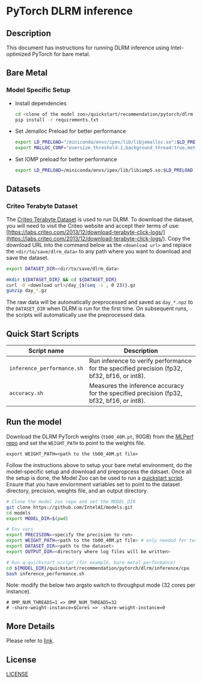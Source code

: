 <!--- 0. Title -->
# PyTorch DLRM inference

<!-- 10. Description -->
## Description

This document has instructions for running DLRM inference using
Intel-optimized PyTorch for bare metal.

## Bare Metal

### Model Specific Setup

* Install dependencies
  ```bash
  cd <clone of the model zoo>/quickstart/recommendation/pytorch/dlrm
  pip install -r requirements.txt
  ```

* Set Jemalloc Preload for better performance
  ```bash
  export LD_PRELOAD="/miniconda/envs/ipex/lib/libjemalloc.so":$LD_PRELOAD
  export MALLOC_CONF="oversize_threshold:1,background_thread:true,metadata_thp:auto,dirty_decay_ms:9000000000,muzzy_decay_ms:9000000000"
  ```

* Set IOMP preload for better performance
  ```bash
  export LD_PRELOAD=/miniconda/envs/ipex/lib/libiomp5.so:$LD_PRELOAD
  ```

## Datasets

### Criteo Terabyte Dataset

The [Criteo Terabyte Dataset](https://labs.criteo.com/2013/12/download-terabyte-click-logs/) is
used to run DLRM. To download the dataset, you will need to visit the Criteo website and accept
their terms of use:
[https://labs.criteo.com/2013/12/download-terabyte-click-logs/](https://labs.criteo.com/2013/12/download-terabyte-click-logs/).
Copy the download URL into the command below as the `<download url>` and
replace the `<dir/to/save/dlrm_data>` to any path where you want to download
and save the dataset.
```bash
export DATASET_DIR=<dir/to/save/dlrm_data>

mkdir ${DATASET_DIR} && cd ${DATASET_DIR}
curl -O <download url>/day_{$(seq -s , 0 23)}.gz
gunzip day_*.gz
```
The raw data will be automatically preprocessed and saved as `day_*.npz` to
the `DATASET_DIR` when DLRM is run for the first time. On subsequent runs, the
scripts will automatically use the preprocessed data.

## Quick Start Scripts

| Script name | Description |
|-------------|-------------|
| `inference_performance.sh` | Run inference to verify performance for the specified precision (fp32, bf32, bf16, or int8). |
| `accuracy.sh` | Measures the inference accuracy for the specified precision (fp32, bf32, bf16, or int8). |

## Run the model

Download the DLRM PyTorch weights (`tb00_40M.pt`, 90GB) from the
[MLPerf repo](https://github.com/mlcommons/inference/tree/master/recommendation/dlrm/pytorch#more-information-about-the-model-weights)
and set the `WEIGHT_PATH` to point to the weights file.
```
export WEIGHT_PATH=<path to the tb00_40M.pt file>
```

Follow the instructions above to setup your bare metal environment, do the
model-specific setup and download and prepropcess the datsaet. Once all the
setup is done, the Model Zoo can be used to run a [quickstart script](#quick-start-scripts).
Ensure that you have enviornment variables set to point to the dataset directory,
precision, weights file, and an output directory.

```bash
# Clone the model zoo repo and set the MODEL_DIR
git clone https://github.com/IntelAI/models.git
cd models
export MODEL_DIR=$(pwd)

# Env vars
export PRECISION=<specify the precision to run>
export WEIGHT_PATH=<path to the tb00_40M.pt file> # only needed for testing accuracy
export DATASET_DIR=<path to the dataset>
export OUTPUT_DIR=<directory where log files will be written>

# Run a quickstart script (for example, bare metal performance)
cd ${MODEL_DIR}/quickstart/recommendation/pytorch/dlrm/inference/cpu
bash inference_performance.sh
```
Note: modify the below two argsto switch to throughput mode (32 cores per instance).
```
# OMP_NUM_THREADS=1 => OMP_NUM_THREADS=32
# -share-weight-instance=$Cores => -share-weight-instance=0
```

## More Details
Please refer to [link](https://github.com/IntelAI/models/blob/pytorch-r1.13-models/quickstart/recommendation/pytorch/dlrm/inference/cpu/README.md).

<!--- 80. License -->
## License

[LICENSE](/LICENSE)